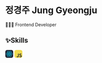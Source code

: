# 정경주 Jung Gyeongju
👩🏻‍💻 Frontend Developer

## ✨Skills
<img src="src/assets/icon/skills/React.svg" alt="" width="25" height="25"> <img src="src/assets/icon/skills/JavaScript.svg" width="25" height="25">


